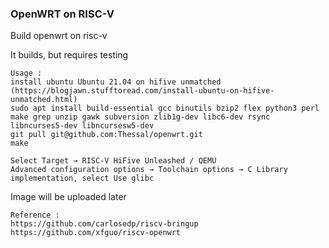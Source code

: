 ### OpenWRT on RISC-V

Build openwrt on risc-v

It builds, but requires testing 

```
Usage :
install ubuntu Ubuntu 21.04 on hifive unmatched (https://blogjawn.stufftoread.com/install-ubuntu-on-hifive-unmatched.html)
sudo apt install build-essential gcc binutils bzip2 flex python3 perl make grep unzip gawk subversion zlib1g-dev libc6-dev rsync libncurses5-dev libncursesw5-dev
git pull git@github.com:Thessal/openwrt.git
make

Select Target → RISC-V HiFive Unleashed / QEMU
Advanced configuration options → Toolchain options → C Library implementation, select Use glibc
```

Image will be uploaded later

```
Reference :
https://github.com/carlosedp/riscv-bringup
https://github.com/xfguo/riscv-openwrt
```

